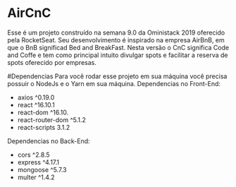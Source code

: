 # AirCnC
Esse é um projeto construído na semana 9.0 da Oministack 2019 oferecido pela RocketSeat. Seu desenvolvimento é inspirado na empresa AirBnB, em que o BnB significad Bed and BreakFast. Nesta versão o CnC significa Code and Coffe e tem como principal intuito divulgar spots e facilitar a reserva de spots oferecido por empresas.

#Dependencias
Para você rodar esse projeto em sua máquina você precisa possuir o NodeJs e o Yarn em sua máquina.
Dependencias no Front-End:
- axios ^0.19.0
- react ^16.10.1
- react-dom ^16.10.
- react-router-dom ^5.1.2
- react-scripts 3.1.2

Dependencias no Back-End:
- cors ^2.8.5
- express ^4.17.1
- mongoose ^5.7.3
- multer ^1.4.2
